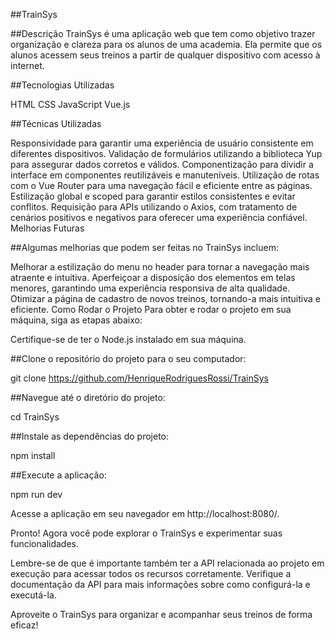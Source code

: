 ##TrainSys

##Descrição
TrainSys é uma aplicação web que tem como objetivo trazer organização e clareza para os alunos de uma academia. 
Ela permite que os alunos acessem seus treinos a partir de qualquer dispositivo com acesso à internet.

##Tecnologias Utilizadas

HTML
CSS
JavaScript
Vue.js

##Técnicas Utilizadas

Responsividade para garantir uma experiência de usuário consistente em diferentes dispositivos.
Validação de formulários utilizando a biblioteca Yup para assegurar dados corretos e válidos.
Componentização para dividir a interface em componentes reutilizáveis e manuteníveis.
Utilização de rotas com o Vue Router para uma navegação fácil e eficiente entre as páginas.
Estilização global e scoped para garantir estilos consistentes e evitar conflitos.
Requisição para APIs utilizando o Axios, com tratamento de cenários positivos e negativos para oferecer uma experiência confiável.
Melhorias Futuras


##Algumas melhorias que podem ser feitas no TrainSys incluem:

Melhorar a estilização do menu no header para tornar a navegação mais atraente e intuitiva.
Aperfeiçoar a disposição dos elementos em telas menores, garantindo uma experiência responsiva de alta qualidade.
Otimizar a página de cadastro de novos treinos, tornando-a mais intuitiva e eficiente.
Como Rodar o Projeto
Para obter e rodar o projeto em sua máquina, siga as etapas abaixo:

Certifique-se de ter o Node.js instalado em sua máquina.

##Clone o repositório do projeto para o seu computador:

git clone https://github.com/HenriqueRodriguesRossi/TrainSys

##Navegue até o diretório do projeto:

cd TrainSys

##Instale as dependências do projeto:

npm install

##Execute a aplicação:

npm run dev

Acesse a aplicação em seu navegador em http://localhost:8080/.

Pronto! Agora você pode explorar o TrainSys e experimentar suas funcionalidades.

Lembre-se de que é importante também ter a API relacionada ao projeto em execução para acessar todos os recursos corretamente. 
Verifique a documentação da API para mais informações sobre como configurá-la e executá-la.

Aproveite o TrainSys para organizar e acompanhar seus treinos de forma eficaz!
